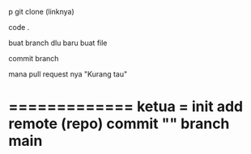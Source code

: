p
git clone (linknya)

code .

buat branch dlu baru buat file

commit branch

mana pull request nya "Kurang tau"

=============
ketua =
init
add
remote (repo)
commit ""
branch main
=============
